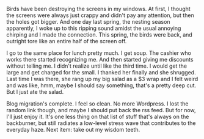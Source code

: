 Birds have been destroying the screens in my windows. At first, I thought the screens were always just crappy and didn't pay any attention, but then the holes got bigger. And one day last spring, the nesting season apparently, I woke up to this ripping sound amidst the usual annoying chirping and I made the connection. This spring, the birds were back, and outright tore like an entire half of the screen off. 

I go to the same place for lunch pretty much. I get soup. The cashier who works there started recognizing me. And then started giving me discounts without telling me. I didn't realize until like the third time. I would get the large and get charged for the small. I thanked her finally and she shrugged. Last time I was there, she rang up my big salad as a $3 wrap and I felt weird and was like, hmm, maybe I should say something, that's a pretty deep cut. But I just ate the salad.

Blog migration's complete. I feel so clean. No more Wordpress. I lost the random link though, and maybe I should put back the rss feed. But for now, I'll just enjoy it. It's one less thing on that list of stuff that's always on the backburner, but still radiates a low-level stress wave that contributes to the everyday haze. Next item: take out my wisdom teeth.
